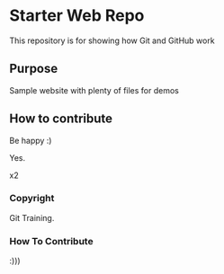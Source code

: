 # Starter Web Repo

This repository is for showing how Git and GitHub work

## Purpose

Sample website with plenty of files for demos

## How to contribute

Be happy :)

Yes.

x2

### Copyright

Git Training.

### How To Contribute

:)))